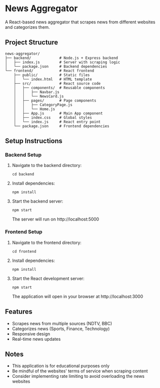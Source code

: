 # News Aggregator

A React-based news aggregator that scrapes news from different websites and categorizes them.

## Project Structure

```
news-aggregator/
├── backend/             # Node.js + Express backend
│   ├── index.js         # Server with scraping logic
│   └── package.json     # Backend dependencies
└── frontend/            # React frontend
    ├── public/          # Static files
    │   └── index.html   # HTML template
    ├── src/             # React source code
    │   ├── components/  # Reusable components
    │   │   ├── Navbar.js
    │   │   └── NewsCard.js
    │   ├── pages/       # Page components
    │   │   ├── CategoryPage.js
    │   │   └── Home.js
    │   ├── App.js       # Main App component
    │   ├── index.css    # Global styles
    │   └── index.js     # React entry point
    └── package.json     # Frontend dependencies
```

## Setup Instructions

### Backend Setup

1. Navigate to the backend directory:
   ```
   cd backend
   ```

2. Install dependencies:
   ```
   npm install
   ```

3. Start the backend server:
   ```
   npm start
   ```
   The server will run on http://localhost:5000

### Frontend Setup

1. Navigate to the frontend directory:
   ```
   cd frontend
   ```

2. Install dependencies:
   ```
   npm install
   ```

3. Start the React development server:
   ```
   npm start
   ```
   The application will open in your browser at http://localhost:3000

## Features

- Scrapes news from multiple sources (NDTV, BBC)
- Categorizes news (Sports, Finance, Technology)
- Responsive design
- Real-time news updates

## Notes

- This application is for educational purposes only
- Be mindful of the websites' terms of service when scraping content
- Consider implementing rate limiting to avoid overloading the news websites